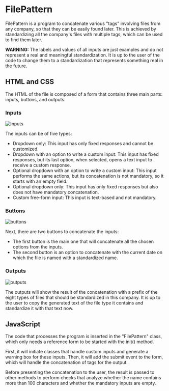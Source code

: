 # FilePattern

FilePattern is a program to concatenate various "tags" involving files from any company, so that they can be easily found later. This is achieved by standardizing all the company's files with multiple tags, which can be used to find them later.

**WARNING:** The labels and values of all inputs are just examples and do not represent a real and meaningful standardization. It is up to the user of the code to change them to a standardization that represents something real in the future.

## HTML and CSS

The HTML of the file is composed of a form that contains three main parts: inputs, buttons, and outputs.

### Inputs

![inputs](./imgsreadme/inputs.jpg)

The inputs can be of five types:

- Dropdown only: This input has only fixed responses and cannot be customized.
- Dropdown with an option to write a custom input: This input has fixed responses, but its last option, when selected, opens a text input to receive a custom response.
- Optional dropdown with an option to write a custom input: This input performs the same actions, but its concatenation is not mandatory, so it starts with an empty field.
- Optional dropdown only: This input has only fixed responses but also does not have mandatory concatenation.
- Custom free-form input: This input is text-based and not mandatory.

### Buttons

![buttons](./imgsreadme/buttons.jpg)

Next, there are two buttons to concatenate the inputs:

- The first button is the main one that will concatenate all the chosen options from the inputs.
- The second button is an option to concatenate with the current date on which the file is named with a standardized name.

### Outputs

![outputs](./imgsreadme/outputs.jpg)

The outputs will show the result of the concatenation with a prefix of the eight types of files that should be standardized in this company. It is up to the user to copy the generated text of the file type it contains and standardize it with that text now.

## JavaScript

The code that processes the program is inserted in the "FilePattern" class, which only needs a reference form to be started with the init() method.

First, it will initiate classes that handle custom inputs and generate a warning box for these inputs. Then, it will add the submit event to the form, which will handle the concatenation of tags for the output.

Before presenting the concatenation to the user, the result is passed to other methods to perform checks that analyze whether the name contains more than 100 characters and whether the mandatory inputs are empty.

